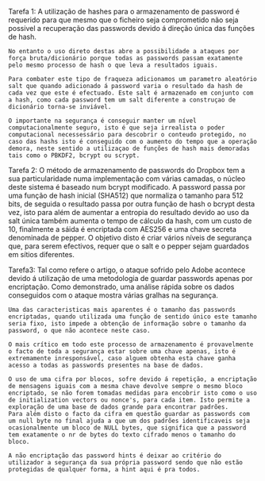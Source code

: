 Tarefa 1:
	A utilização de hashes para o armazenamento de password é requerido para que mesmo que o ficheiro seja comprometido não seja possivel a recuperação das passwords devido á direção única das funções de hash.

	No entanto o uso direto destas abre a possibilidade a ataques por força bruta/dicionário porque todas as passwords passam exatamente pelo mesmo processo de hash o que leva a resultados iguais.

	Para combater este tipo de fraqueza adicionamos um parametro aleatório salt que quando adicionado á password varia o resultado da hash de cada vez que este é efectuado. Este salt é armazenado em conjunto com a hash, como cada password tem um salt diferente a construçao de dicionário torna-se inviável.

	O importante na segurança é conseguir manter um nível computacionalmente seguro, isto é que seja irrealista o poder computacional necessessário para descobrir o conteudo protegido, no caso das hashs isto é conseguido com o aumento do tempo que a operação demora, neste sentido a utilizaçao de funções de hash mais demoradas tais como o PBKDF2, bcrypt ou scrypt. 

Tarefa 2:
	O método de armazenamento de passwords do Dropbox tem a sua particularidade numa implementação com várias camadas, o núcleo deste sistema é baseado num bcrypt modificado. A password passa por uma função de hash inicial (SHA512) que normaliza o tamanho para 512 bits, de seguida o resultado passa por outra função de hash o bcrypt desta vez, isto para além de aumentar a entropia do resultado devido ao uso da salt única também aumenta o tempo de cálculo da hash, com um custo de 10, finalmente a sáida é encriptada com AES256 e uma chave secreta denominada de pepper. O objetivo disto é criar vários níveis de segurança que, para serem efectivos, requer que o salt e o pepper sejam guardados em sítios diferentes.
	
Tarefa3:
	Tal como refere o artigo, o ataque sofrido pelo Adobe acontece devido á utilização de uma metodologia de guardar passwords apenas por encriptação. Como demonstrado, uma análise rápida sobre os dados conseguidos com o ataque mostra várias gralhas na segurança.

	Uma das caracteristicas mais aparentes é o tamanho das passwords encriptadas, quando utilizada uma função de sentido único este tamanho seria fixo, isto impede a obtenção de informação sobre o tamanho da password, o que não acontece neste caso.

	O mais crítico em todo este processo de armazenamento é provavelmente o facto de toda a segurança estar sobre uma chave apenas, isto é extremamente inresponsável, caso alguem obtenha esta chave ganha acesso a todas as passwords presentes na base de dados.

	O uso de uma cifra por blocos, sofre devido á repetição, a encriptação de mensagens iguais com a mesma chave devolve sempre o mesmo bloco encriptado, se não forem tomadas medidas para encobrir isto como o uso de initialization vectors ou nonce's, para cada item. Isto permite a exploração de uma base de dados grande para encontrar padrões.
	Para além disto o facto da cifra em questão guardar as passwords com um null byte no final ajuda a que um dos padrões identificaveis seja ocasionalmente um bloco de NULL bytes, que significa que a password tem exatamente o nr de bytes do texto cifrado menos o tamanho do bloco. 

	A não encriptação das password hints é deixar ao critério do utilizador a segurança da sua própria password sendo que não estão protegidas de qualquer forma, a hint aqui é pra todos.